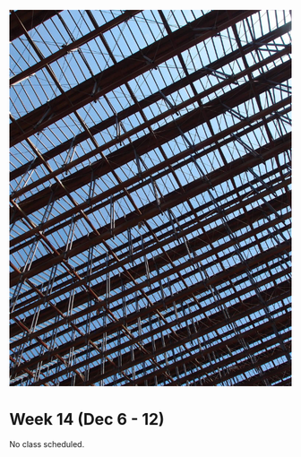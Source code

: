 ![SFU](assets/images/7816042340_e2871ffa70_k.jpg ':class=banner-image')

# Week 14 (Dec 6 - 12)

No class scheduled.
